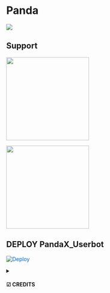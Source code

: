 # Panda


   
<img src="https://media.giphy.com/media/7LM3Nd9MvnWFO/giphy.gif">
   



## Support
   <a href="https://t.me/UserbotTEAM_Tutorial"><img src="https://img.shields.io/badge/Channel%20Support%3F-yes-green?&style=flat-square?&logo=telegram" width=220px></a></p>
   <a href="https://t.me/TEAMSquadUserbotSupport"><img src="https://img.shields.io/badge/Group%20Support%3F-yes-green?&style=flat-square?&logo=telegram" width=220px></a></p>


## DEPLOY PandaX_Userbot
<a href="https://heroku.com/deploy?template=https://github.com/PandaUserbot/Panda" rel="nofollow" style="background-color: initial; box-sizing: border-box; color: #0366d6; text-decoration-line: none;"><img alt="Deploy" data-canonical-src="https://www.herokucdn.com/deploy/button.svg" src="https://camo.githubusercontent.com/83b0e95b38892b49184e07ad572c94c8038323fb/68747470733a2f2f7777772e6865726f6b7563646e2e636f6d2f6465706c6f792f627574746f6e2e737667" style="border-style: none; box-sizing: initial; max-width: 100%;" /></a></div>
 



   




</details>

<details>
  <summary> <h4>☑ CREDITS</h4> </summary>

  THANKS YOU VERRY MUCH FOR ALL
*   [Telethon](https://github.com/LonamiWebs/Telethon)
*   [Pyrogram](https://github.com/pyrogram/pyrogram)
*   [TeamUltroid](https://github.com/TeamUltroid)
*   [TeamUserge](https://github.com/UsergeTeam/Userge)
*   [CatUserbot](https://github.com/sandy1709/catuserbot)
*   Dan Lainnya

